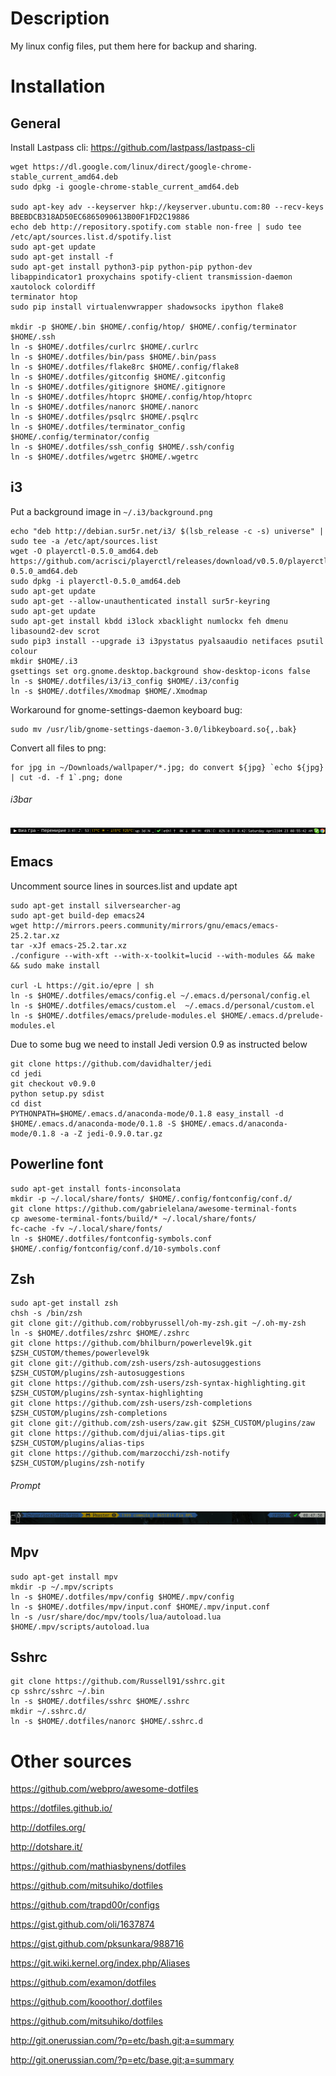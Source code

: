 # Description
My linux config files, put them here for backup and sharing.

# Installation

## General
Install Lastpass cli:
https://github.com/lastpass/lastpass-cli

```shell
wget https://dl.google.com/linux/direct/google-chrome-stable_current_amd64.deb
sudo dpkg -i google-chrome-stable_current_amd64.deb

sudo apt-key adv --keyserver hkp://keyserver.ubuntu.com:80 --recv-keys BBEBDCB318AD50EC6865090613B00F1FD2C19886
echo deb http://repository.spotify.com stable non-free | sudo tee /etc/apt/sources.list.d/spotify.list
sudo apt-get update
sudo apt-get install -f
sudo apt-get install python3-pip python-pip python-dev
libappindicator1 proxychains spotify-client transmission-daemon
xautolock colordiff
terminator htop
sudo pip install virtualenvwrapper shadowsocks ipython flake8

mkdir -p $HOME/.bin $HOME/.config/htop/ $HOME/.config/terminator $HOME/.ssh
ln -s $HOME/.dotfiles/curlrc $HOME/.curlrc
ln -s $HOME/.dotfiles/bin/pass $HOME/.bin/pass
ln -s $HOME/.dotfiles/flake8rc $HOME/.config/flake8
ln -s $HOME/.dotfiles/gitconfig $HOME/.gitconfig
ln -s $HOME/.dotfiles/gitignore $HOME/.gitignore
ln -s $HOME/.dotfiles/htoprc $HOME/.config/htop/htoprc
ln -s $HOME/.dotfiles/nanorc $HOME/.nanorc
ln -s $HOME/.dotfiles/psqlrc $HOME/.psqlrc
ln -s $HOME/.dotfiles/terminator_config $HOME/.config/terminator/config
ln -s $HOME/.dotfiles/ssh_config $HOME/.ssh/config
ln -s $HOME/.dotfiles/wgetrc $HOME/.wgetrc
```

## i3
Put a background image in `~/.i3/background.png`
```shell
echo "deb http://debian.sur5r.net/i3/ $(lsb_release -c -s) universe" | sudo tee -a /etc/apt/sources.list
wget -O playerctl-0.5.0_amd64.deb https://github.com/acrisci/playerctl/releases/download/v0.5.0/playerctl-0.5.0_amd64.deb
sudo dpkg -i playerctl-0.5.0_amd64.deb
sudo apt-get update
sudo apt-get --allow-unauthenticated install sur5r-keyring
sudo apt-get update
sudo apt-get install kbdd i3lock xbacklight numlockx feh dmenu libasound2-dev scrot
sudo pip3 install --upgrade i3 i3pystatus pyalsaaudio netifaces psutil colour
mkdir $HOME/.i3
gsettings set org.gnome.desktop.background show-desktop-icons false
ln -s $HOME/.dotfiles/i3/i3_config $HOME/.i3/config
ln -s $HOME/.dotfiles/Xmodmap $HOME/.Xmodmap
```
Workaround for gnome-settings-daemon keyboard bug:
```shell
sudo mv /usr/lib/gnome-settings-daemon-3.0/libkeyboard.so{,.bak}
```

Convert all files to png:
```shell
for jpg in ~/Downloads/wallpaper/*.jpg; do convert ${jpg} `echo ${jpg} | cut -d. -f 1`.png; done
```

###### i3bar
![i3bar](screenshots/i3bar.png)


## Emacs
Uncomment source lines in sources.list and update apt

```shell
sudo apt-get install silversearcher-ag
sudo apt-get build-dep emacs24
wget http://mirrors.peers.community/mirrors/gnu/emacs/emacs-25.2.tar.xz
tar -xJf emacs-25.2.tar.xz
./configure --with-xft --with-x-toolkit=lucid --with-modules && make && sudo make install

curl -L https://git.io/epre | sh
ln -s $HOME/.dotfiles/emacs/config.el ~/.emacs.d/personal/config.el
ln -s $HOME/.dotfiles/emacs/custom.el  ~/.emacs.d/personal/custom.el
ln -s $HOME/.dotfiles/emacs/prelude-modules.el $HOME/.emacs.d/prelude-modules.el
```

Due to some bug we need to install Jedi version 0.9 as instructed below

```
git clone https://github.com/davidhalter/jedi
cd jedi
git checkout v0.9.0
python setup.py sdist
cd dist
PYTHONPATH=$HOME/.emacs.d/anaconda-mode/0.1.8 easy_install -d $HOME/.emacs.d/anaconda-mode/0.1.8 -S $HOME/.emacs.d/anaconda-mode/0.1.8 -a -Z jedi-0.9.0.tar.gz
```

## Powerline font
```shell
sudo apt-get install fonts-inconsolata
mkdir -p ~/.local/share/fonts/ $HOME/.config/fontconfig/conf.d/
git clone https://github.com/gabrielelana/awesome-terminal-fonts
cp awesome-terminal-fonts/build/* ~/.local/share/fonts/
fc-cache -fv ~/.local/share/fonts/
ln -s $HOME/.dotfiles/fontconfig-symbols.conf $HOME/.config/fontconfig/conf.d/10-symbols.conf
```

## Zsh
```shell
sudo apt-get install zsh
chsh -s /bin/zsh
git clone git://github.com/robbyrussell/oh-my-zsh.git ~/.oh-my-zsh
ln -s $HOME/.dotfiles/zshrc $HOME/.zshrc
git clone https://github.com/bhilburn/powerlevel9k.git $ZSH_CUSTOM/themes/powerlevel9k
git clone git://github.com/zsh-users/zsh-autosuggestions $ZSH_CUSTOM/plugins/zsh-autosuggestions
git clone https://github.com/zsh-users/zsh-syntax-highlighting.git $ZSH_CUSTOM/plugins/zsh-syntax-highlighting
git clone https://github.com/zsh-users/zsh-completions $ZSH_CUSTOM/plugins/zsh-completions
git clone git://github.com/zsh-users/zaw.git $ZSH_CUSTOM/plugins/zaw
git clone https://github.com/djui/alias-tips.git $ZSH_CUSTOM/plugins/alias-tips
git clone https://github.com/marzocchi/zsh-notify $ZSH_CUSTOM/plugins/zsh-notify
```
###### Prompt
![Commandline](screenshots/shell.png)


## Mpv
```shell
sudo apt-get install mpv
mkdir -p ~/.mpv/scripts
ln -s $HOME/.dotfiles/mpv/config $HOME/.mpv/config
ln -s $HOME/.dotfiles/mpv/input.conf $HOME/.mpv/input.conf
ln -s /usr/share/doc/mpv/tools/lua/autoload.lua $HOME/.mpv/scripts/autoload.lua
```


## Sshrc
```
git clone https://github.com/Russell91/sshrc.git
cp sshrc/sshrc ~/.bin
ln -s $HOME/.dotfiles/sshrc $HOME/.sshrc
mkdir ~/.sshrc.d/
ln -s $HOME/.dotfiles/nanorc $HOME/.sshrc.d
```

# Other sources

https://github.com/webpro/awesome-dotfiles

https://dotfiles.github.io/

http://dotfiles.org/

http://dotshare.it/

https://github.com/mathiasbynens/dotfiles

https://github.com/mitsuhiko/dotfiles

https://github.com/trapd00r/configs

https://gist.github.com/oli/1637874

https://gist.github.com/pksunkara/988716

https://git.wiki.kernel.org/index.php/Aliases

https://github.com/examon/dotfiles

https://github.com/kooothor/.dotfiles

https://github.com/mitsuhiko/dotfiles

http://git.onerussian.com/?p=etc/bash.git;a=summary

http://git.onerussian.com/?p=etc/base.git;a=summary
